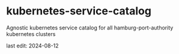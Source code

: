 # kubernetes-service-catalog
Agnostic kubernetes service catalog for all hamburg-port-authority kubernetes clusters




 last edit: 2024-08-12
